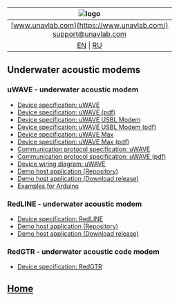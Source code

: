 | ![logo](https://ucnl.github.io/documentation/sm_logo.png) |
| :---: |
| [www.unavlab.com](https://www.unavlab.com/) <br/> [support@unavlab.com](mailto:support@unavlab.com) |
| [EN](underwater_acoustic_modems_en.md) \| [RU](underwater_acoustic_modems_ru.md) |

## Underwater acoustic modems
### uWAVE - underwater acoustic modem
* [Device specification: uWAVE](documentation/EN/uWAVE/uWAVE_Specification_en.md)
* [Device specification: uWAVE (pdf)](https://ucnl.github.io/Docs/EN/Modems/uWAVE/uWAVE_Specification_en.pdf)
* [Device specification: uWAVE USBL Modem](documentation/EN/uWAVE/uWAVE_USBL_Modem_Specification_en.md)
* [Device specification: uWAVE USBL Modem (pdf)](https://ucnl.github.io/Docs/EN/Modems/uWAVE/uWAVE_USBL_Modem_Specification_en.pdf)
* [Device specification: uWAVE Max](documentation/EN/uWAVE/uWAVE_Max_Specification_en.md)
* [Device specification: uWAVE Max (pdf)](https://ucnl.github.io/Docs/EN/Modems/uWAVE/uWAVE_Max_Specification_en.pdf)
* [Communication protocol specification: uWAVE](documentation/EN/uWAVE/uWAVE_Protocol_Specification_en.md)
* [Communication protocol specification: uWAVE (pdf)](https://ucnl.github.io/Docs/EN/Modems/uWAVE/uWAVE_Protocol_Specification_en.pdf)
* [Device wiring diagram: uWAVE](https://ucnl.github.io/Docs/EN/Modems/uWAVE/uWAVE_wiring_diagram_en.pdf)
* [Demo host application (Repository)](https://github.com/ucnl/uWAVE_Host)
* [Demo host application (Download release)](https://github.com/ucnl/uWAVE_Host/releases/download/1.0/uWAVE_Host.zip)
* [Examples for Arduino](https://github.com/ucnl/uWAVE_Arduino)

### RedLINE -  underwater acoustic modem
* [Device specification: RedLINE](https://ucnl.github.io/Docs/EN/Modems/RedLINE/RedLINE_Specification_en.pdf)
* [Demo host application (Repository)](https://github.com/ucnl/RedLINE_Host)
* [Demo host application (Download release)](https://github.com/ucnl/RedLINE_Host/releases/download/1.0/RedLINE_Host.zip)

### RedGTR -  underwater acoustic code modem
* [Device specification: RedGTR](https://ucnl.github.io/Docs/EN/Modems/RedGTR/RedGTR_Specification_en.pdf)

## [Home](README.md)
